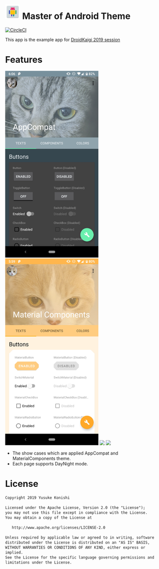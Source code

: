 # ![](app/src/main/res/mipmap-mdpi/ic_launcher.png) Master of Android Theme

[![CircleCI](https://circleci.com/gh/konifar/master-of-android-theme.svg?style=svg&circle-token=6c54f5e7d090454baf416121cc90424621600da1)](https://circleci.com/gh/konifar/master-of-android-theme)

This app is the example app for [DroidKaigi 2019 session](https://droidkaigi.jp/2019/timetable/70938)

# Features
<img src="art/cat_one_dark.jpg" width="300" /> <img src="art/cat_two_light.jpg" width="300" /> <img src="art/cat_screen.jpg" width="300" /> <img src="art/android_gif.gif" width="200" />

- The show cases which are applied AppCompat and MaterialComponents theme.
- Each page supports DayNight mode.

# License
```
Copyright 2019 Yusuke Konishi

Licensed under the Apache License, Version 2.0 (the "License");
you may not use this file except in compliance with the License.
You may obtain a copy of the License at

   http://www.apache.org/licenses/LICENSE-2.0

Unless required by applicable law or agreed to in writing, software
distributed under the License is distributed on an "AS IS" BASIS,
WITHOUT WARRANTIES OR CONDITIONS OF ANY KIND, either express or implied.
See the License for the specific language governing permissions and
limitations under the License.
```
